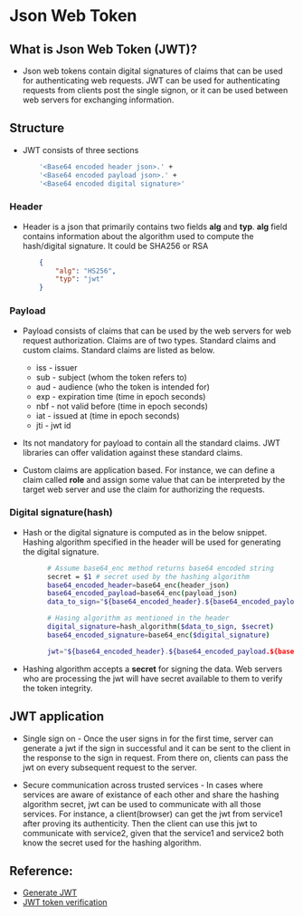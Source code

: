 # Json Web Token

## What is Json Web Token (JWT)?
* Json web tokens contain digital signatures of claims that can be used for authenticating web requests. JWT can be used for authenticating requests from clients post the single signon, or it can be used between web servers for exchanging information.

## Structure
* JWT consists of three sections
    ```bash
        '<Base64 encoded header json>.' +
        '<Base64 encoded payload json>.' +
        '<Base64 encoded digital signature>'
    ```

### Header

* Header is a json that primarily contains two fields **alg** and **typ**. **alg** field contains information about the algorithm used to compute the hash/digital signature. It could be SHA256 or RSA
    ```JSON
        {
            "alg": "HS256",
            "typ": "jwt"
        }
    ```

### Payload
* Payload consists of claims that can be used by the web servers for web request authorization. Claims are of two types. Standard claims and custom claims. Standard claims are listed as below. 
    - iss - issuer 
    - sub - subject (whom the token refers to)
    - aud - audience (who the token is intended for)
    - exp - expiration time (time in epoch seconds)
    - nbf - not valid before (time in epoch seconds)
    - iat - issued at (time in epoch seconds)
    - jti - jwt id

* Its not mandatory for payload to contain all the standard claims. JWT libraries can offer validation against these standard claims.

* Custom claims are application based. For instance, we can define a claim called **role** and assign some value that can be interpreted by the target web server and use the claim for authorizing the requests.

### Digital signature(hash)
* Hash or the digital signature is computed as in the below snippet. Hashing algorithm specified in the header will be used for generating the digital signature.
  ```bash
        # Assume base64_enc method returns base64 encoded string
        secret = $1 # secret used by the hashing algorithm
        base64_encoded_header=base64_enc(header_json)
        base64_encoded_payload=base64_enc(payload_json)
        data_to_sign="${base64_encoded_header}.${base64_encoded_payload}"

        # Hasing algorithm as mentioned in the header
        digital_signature=hash_algorithm($data_to_sign, $secret)
        base64_encoded_signature=base64_enc($digital_signature)

        jwt="${base64_encoded_header}.${base64_encoded_payload.${base64_encoded_signature}"
  ```

* Hashing algorithm accepts a **secret** for signing the data. Web servers who are processing the jwt will have secret available to them to verify the token integrity.

## JWT application
* Single sign on - Once the user signs in for the first time, server can generate a jwt if the sign in successful and it can be sent to the client in the response to the sign in request. From there on, clients can pass the jwt on every subsequent request to the server.

* Secure communication across trusted services - In cases where services are aware of existance of each other and share the hashing algorithm secret, jwt can be used to communicate with all those services. For instance, a client(browser) can get the jwt from service1 after proving its authenticity. Then the client can use this jwt to communicate with service2, given that the service1 and service2 both know the secret used for the hashing algorithm.

## Reference:
* [Generate JWT](http://jwtbuilder.jamiekurtz.com/)
* [JWT token verification](https://jwt.io/)